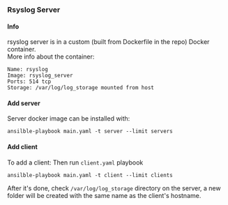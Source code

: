 ### Rsyslog Server
#### Info
rsyslog server is in a custom (built from Dockerfile in the repo) Docker container.  
More info about the container:
```
Name: rsyslog
Image: rsyslog_server
Ports: 514 tcp
Storage: /var/log/log_storage mounted from host
```

#### Add server
Server docker image can be installed with:
```console
ansilble-playbook main.yaml -t server --limit servers
```

#### Add client
To add a client: 
Then run `client.yaml` playbook
```console
ansilble-playbook main.yaml -t client --limit clients
```
After it's done, check ```/var/log/log_storage``` directory on the server, a new folder will be created with the same name as the client's hostname.  
